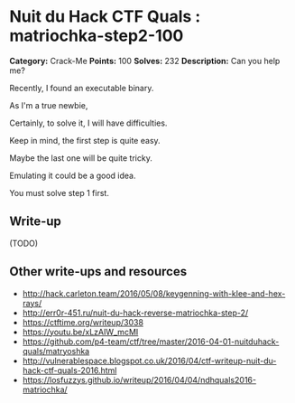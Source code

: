 # Nuit du Hack CTF Quals : matriochka-step2-100

**Category:** Crack-Me
**Points:** 100
**Solves:** 232
**Description:**
Can you help me?

Recently, I found an executable binary.

As I'm a true newbie,

Certainly, to solve it, I will have difficulties.

Keep in mind, the first step is quite easy.

Maybe the last one will be quite tricky.

Emulating it could be a good idea.

You must solve step 1 first.


## Write-up

(TODO)

## Other write-ups and resources

* http://hack.carleton.team/2016/05/08/keygenning-with-klee-and-hex-rays/
* http://err0r-451.ru/nuit-du-hack-reverse-matriochka-step-2/
* https://ctftime.org/writeup/3038
* https://youtu.be/xLzAIW_mcMI
* https://github.com/p4-team/ctf/tree/master/2016-04-01-nuitduhack-quals/matryoshka
* http://vulnerablespace.blogspot.co.uk/2016/04/ctf-writeup-nuit-du-hack-ctf-quals-2016.html
* https://losfuzzys.github.io/writeup/2016/04/04/ndhquals2016-matriochka/
